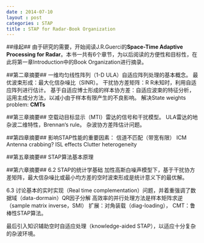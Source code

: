 ```yaml
---
date : 2014-07-10
layout : post
categories : STAP
title : STAP for Radar-Book Organization
---
```

##缘起##
由于研究的需要，开始阅读J.R.Guerci的**Space-Time Adaptive Processing for Radar**。本书一共有6个章节，为以后阅读的方便性和目标性，在此将第一章Introduction中的Book Organization进行摘录。

##第二章摘要##
一维均匀线性阵列（1-D ULA）自适应阵列处理的基本概念。
最优波束形成：最大化信杂噪比（SINR）。
干扰协方差矩阵：R
R未知时，利用自适应阵列进行估计。
基于自适应博士形成的样本协方差：自适应波束的特征分析，运用主成分方法，以减小由于样本有限产生的不良影响。
解决State weights problem: **CMTs**

##第三章摘要##
空载动目标显示（MTI）雷达的信号和干扰模型。
ULA雷达的地杂波二维特性，Brennan‘s rule。
杂波协方差阵估计问题。

##第四章摘要##
影响STAP性能的重要因素：
	信道不匹配（带宽有限）
	ICM
	Antenna crabbing?
	ISL effects
	Clutter heterogeneity

##第五章摘要##
STAP算法基本原理

##第六章摘要##
6.2 STAP的统计学基础
	加性高斯白噪声模型下，基于干扰协方差矩阵，最大信杂噪比或最小均方差的空时波束形成是统计意义下的最优解。

6.3 讨论基本的实时实现（Real time complementation）问题，并着重强调了数据域（data-dormain）QR因子分解
	高效率的并行处理方法是样本矩阵求逆（sample matrix inverse，SMI）
	扩展：对角装载（diag-loading）， CMT：鲁棒性STAP算法。

最后引入知识辅助空时自适应处理（knowledge-aided STAP），以适应十分复杂的杂波环境。